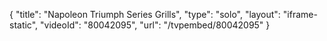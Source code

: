 {
    "title": "Napoleon Triumph Series Grills",
    "type": "solo",
    "layout": "iframe-static",
    "videoId": "80042095",
    "url": "\/tvpembed\/80042095"
}